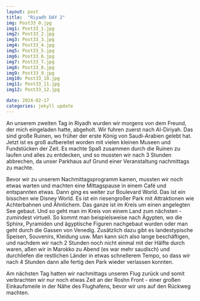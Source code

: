 ```yaml
---
layout: post
title:  "Riyadh DAY 2"
img: Post33_0.jpg
img1: Post33_1.jpg
img2: Post33_2.jpg
img3: Post33_3.jpg
img4: Post33_4.jpg
img5: Post33_5.jpg
img6: Post33_6.jpg
img7: Post33_7.jpg
img8: Post33_8.jpg
img9: Post33_9.jpg
img10: Post33_10.jpg
img11: Post33_11.jpg
img12: Post33_12.jpg

date: 2024-02-17
categories: jekyll update
---
```


An unserem zweiten Tag in Riyadh wurden wir morgens von dem Freund, der mich eingeladen hatte, abgeholt. Wir fuhren zuerst nach Al-Diriyah. Das sind große Ruinen, wo früher der erste König von Saudi-Arabien gelebt hat. Jetzt ist es groß aufbereitet worden mit vielen kleinen Museen und Fundstücken der Zeit. Es machte Spaß zusammen durch die Ruinen zu laufen und alles zu entdecken, und so mussten wir nach 3 Stunden abbrechen, da unser Parkhaus auf Grund einer Veranstaltung nachmittags zu machte.

Bevor wir zu unserem Nachmittagsprogramm kamen, mussten wir noch etwas warten und machten eine Mittagspause in einem Café und entspannten etwas.
Dann ging es weiter zur Boulevard World. Das ist ein bisschen wie Disney World. Es ist ein riesengroßer Park mit Attraktionen wie Achterbahnen und Ähnlichem. Das ganze ist im Kreis um einen angelegten See gebaut. Und so geht man im Kreis von einem Land zum nächsten - zumindest virtuell. So kommt man beispielsweise nach Ägypten, wo die Sphinx, Pyramiden und ägyptische Figuren nachgebaut wurden oder man geht durch die Gassen von Venedig. Zusätzlich dazu gibt es landestypische Speisen, Souvenirs, Kleidung usw. Man kann sich also lange beschäftigen, und nachdem wir nach 2 Stunden noch nicht einmal mit der Hälfte durch waren, aßen wir in Marokko zu Abend (es war mehr saudisch) und durchliefen die restlichen Länder in etwas schnellerem Tempo, so dass wir nach 4 Stunden dann alle fertig den Park wieder verlassen konnten.

Am nächsten Tag hatten wir nachmittags unseren Flug zurück und somit verbrachten wir nur noch etwas Zeit an der Roshn Front - einer großen Einkaufsmeile in der Nähe des Flughafens, bevor wir uns auf den Rückweg machten.